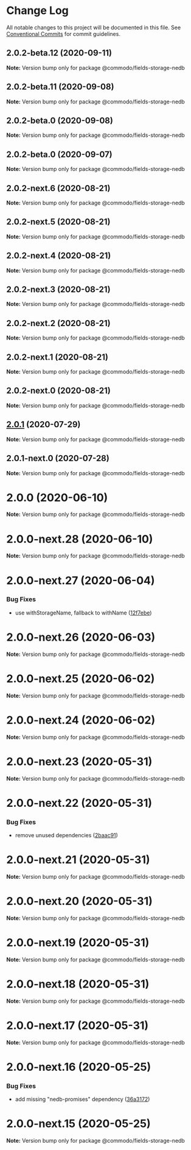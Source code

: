 # Change Log

All notable changes to this project will be documented in this file.
See [Conventional Commits](https://conventionalcommits.org) for commit guidelines.

## 2.0.2-beta.12 (2020-09-11)

**Note:** Version bump only for package @commodo/fields-storage-nedb





## 2.0.2-beta.11 (2020-09-08)

**Note:** Version bump only for package @commodo/fields-storage-nedb





## 2.0.2-beta.0 (2020-09-08)

**Note:** Version bump only for package @commodo/fields-storage-nedb





## 2.0.2-beta.0 (2020-09-07)

**Note:** Version bump only for package @commodo/fields-storage-nedb





## 2.0.2-next.6 (2020-08-21)

**Note:** Version bump only for package @commodo/fields-storage-nedb





## 2.0.2-next.5 (2020-08-21)

**Note:** Version bump only for package @commodo/fields-storage-nedb





## 2.0.2-next.4 (2020-08-21)

**Note:** Version bump only for package @commodo/fields-storage-nedb





## 2.0.2-next.3 (2020-08-21)

**Note:** Version bump only for package @commodo/fields-storage-nedb





## 2.0.2-next.2 (2020-08-21)

**Note:** Version bump only for package @commodo/fields-storage-nedb





## 2.0.2-next.1 (2020-08-21)

**Note:** Version bump only for package @commodo/fields-storage-nedb





## 2.0.2-next.0 (2020-08-21)

**Note:** Version bump only for package @commodo/fields-storage-nedb





## [2.0.1](https://github.com/webiny/commodo/compare/@commodo/fields-storage-nedb@2.0.1-next.0...@commodo/fields-storage-nedb@2.0.1) (2020-07-29)

**Note:** Version bump only for package @commodo/fields-storage-nedb





## 2.0.1-next.0 (2020-07-28)

**Note:** Version bump only for package @commodo/fields-storage-nedb





# 2.0.0 (2020-06-10)

**Note:** Version bump only for package @commodo/fields-storage-nedb





# 2.0.0-next.28 (2020-06-10)

**Note:** Version bump only for package @commodo/fields-storage-nedb





# 2.0.0-next.27 (2020-06-04)


### Bug Fixes

* use withStorageName, fallback to withName ([12f7ebe](https://github.com/webiny/commodo/commit/12f7ebe19f0c0301cf792295228be47896b1efae))





# 2.0.0-next.26 (2020-06-03)

**Note:** Version bump only for package @commodo/fields-storage-nedb





# 2.0.0-next.25 (2020-06-02)

**Note:** Version bump only for package @commodo/fields-storage-nedb





# 2.0.0-next.24 (2020-06-02)

**Note:** Version bump only for package @commodo/fields-storage-nedb





# 2.0.0-next.23 (2020-05-31)

**Note:** Version bump only for package @commodo/fields-storage-nedb





# 2.0.0-next.22 (2020-05-31)


### Bug Fixes

* remove unused dependencies ([2baac91](https://github.com/webiny/commodo/commit/2baac9175a21cd05dc071efc54593cf6ca0e0648))





# 2.0.0-next.21 (2020-05-31)

**Note:** Version bump only for package @commodo/fields-storage-nedb





# 2.0.0-next.20 (2020-05-31)

**Note:** Version bump only for package @commodo/fields-storage-nedb





# 2.0.0-next.19 (2020-05-31)

**Note:** Version bump only for package @commodo/fields-storage-nedb





# 2.0.0-next.18 (2020-05-31)

**Note:** Version bump only for package @commodo/fields-storage-nedb





# 2.0.0-next.17 (2020-05-31)

**Note:** Version bump only for package @commodo/fields-storage-nedb





# 2.0.0-next.16 (2020-05-25)


### Bug Fixes

* add missing "nedb-promises" dependency ([36a3172](https://github.com/webiny/commodo/commit/36a317222d49b860f09512fbc48f56a977a0245e))





# 2.0.0-next.15 (2020-05-25)

**Note:** Version bump only for package @commodo/fields-storage-nedb
